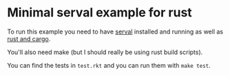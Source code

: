 # Minimal serval example for rust

To run this example you need to have [serval](https://github.com/uw-unsat/serval) installed and running as well as [rust and cargo](https://www.rust-lang.org/tools/install).

You'll also need make (but I should really be using rust build scripts).

You can find the tests in `test.rkt` and you can run them with `make test`.
